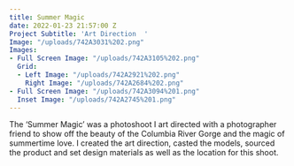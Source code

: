 ```yaml
---
title: Summer Magic
date: 2022-01-23 21:57:00 Z
Project Subtitle: 'Art Direction  '
Image: "/uploads/742A3031%202.png"
Images:
- Full Screen Image: "/uploads/742A3105%202.png"
  Grid:
  - Left Image: "/uploads/742A2921%202.png"
    Right Image: "/uploads/742A2684%202.png"
- Full Screen Image: "/uploads/742A3094%201.png"
  Inset Image: "/uploads/742A2745%201.png"
---
```


The ‘Summer Magic’ was a photoshoot I art directed with a photographer friend to show off the beauty of the Columbia River Gorge and the magic of summertime love. I created the art direction, casted the models, sourced the product and set design materials as well as the location for this shoot.